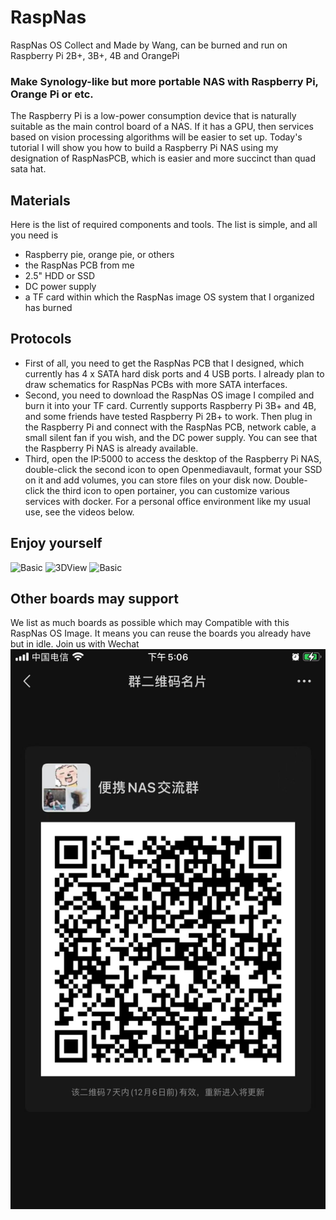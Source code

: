 # RaspNas
RaspNas OS Collect and Made by Wang, can be burned and run on Raspberry Pi 2B+, 3B+, 4B and OrangePi

### Make Synology-like but more portable NAS with Raspberry Pi, Orange Pi or etc.
The Raspberry Pi is a low-power consumption device that is naturally suitable as the main control board of a NAS. If it has a GPU, then services based on vision processing algorithms will be easier to set up. Today's tutorial I will show you how to build a Raspberry Pi NAS using my designation of RaspNasPCB, which is easier and more succinct than quad sata hat.

## Materials
Here is the list of required components and tools. The list is simple, and all you need is
- Raspberry pie, orange pie, or others
- the RaspNas PCB from me
- 2.5" HDD or SSD
- DC power supply
- a TF card within which the RaspNas image OS system that I organized has burned

## Protocols
- First of all, you need to get the RaspNas PCB that I designed, which currently has 4 x SATA hard disk ports and 4 USB ports. I already plan to draw schematics for RaspNas PCBs with more SATA interfaces.
- Second, you need to download the RaspNas OS image  I compiled and burn it into your TF card. Currently supports Raspberry Pi 3B+ and 4B, and some friends have tested Raspberry Pi 2B+ to work. Then plug in the Raspberry Pi and connect with the RaspNas PCB, network cable,  a small silent fan if you wish, and the DC power supply. You can see that the Raspberry Pi NAS is already available.
- Third, open the IP:5000 to access the desktop of the Raspberry Pi NAS, double-click the second icon to open Openmediavault, format your SSD on it and add volumes, you can store files on your disk now.
Double-click the third icon to open portainer, you can customize various services with docker. For a personal office environment like my usual use, see the videos below.

## Enjoy yourself
![Basic](https://github.com/Torah/RaspNas-from-Wang/blob/main/basic.gif "basic setup")
![3DView](https://github.com/Torah/RaspNas-from-Wang/blob/main/3D%20Viewer.gif "thingiverse")
![Basic](https://github.com/Torah/RaspNas-from-Wang/blob/main/Game.gif "basic setup")


## Other boards may support
We list as much boards as possible which may Compatible with this RaspNas OS Image. It means you can reuse the boards you already have but in idle. Join us with Wechat
![WeChat](https://github.com/Torah/RaspNas-from-Wang/blob/main/%E5%BE%AE%E4%BF%A1%E5%9B%BE%E7%89%87_20221129185331.jpg "WeChat")
